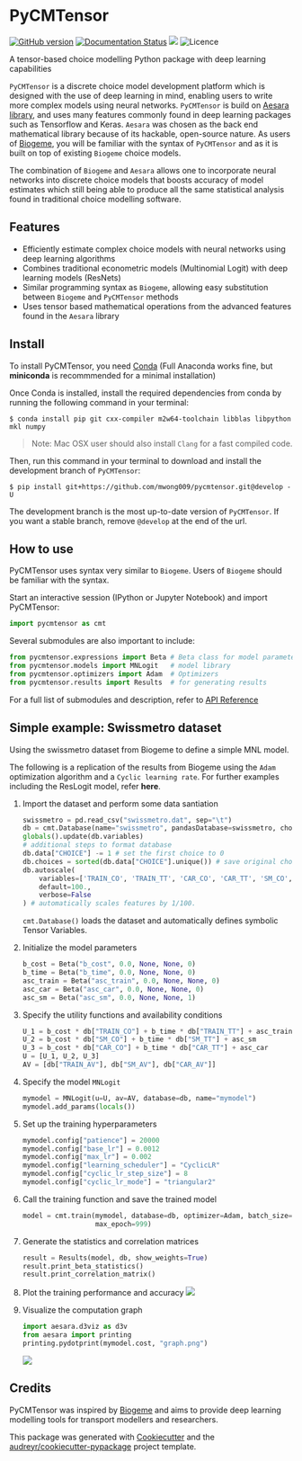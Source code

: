 # PyCMTensor

[![GitHub version](https://badge.fury.io/gh/mwong009%2Fpycmtensor.svg)](https://badge.fury.io/gh/mwong009%2Fpycmtensor)
[![Documentation Status](https://readthedocs.org/projects/pycmtensor/badge/?version=latest)](https://pycmtensor.readthedocs.io/en/latest/?version=latest)
![](https://img.shields.io/pypi/pyversions/pycmtensor)
![Licence](https://img.shields.io/badge/Licence-MIT-blue)

A tensor-based choice modelling Python package with deep learning capabilities

`PyCMTensor` is a discrete choice model development platform which is designed with the use of deep learning in mind, enabling users to write more complex models using neural networks.
`PyCMTensor` is build on [Aesara library](https://github.com/aesara-devs/aesara), and uses many features commonly found in deep learning packages such as Tensorflow and Keras.
`Aesara` was chosen as the back end mathematical library because of its hackable, open-source nature.
As users of [Biogeme](https://biogeme.epfl.ch), you will be familiar with the syntax of `PyCMTensor` and as it is built on top of existing `Biogeme` choice models.

The combination of `Biogeme` and `Aesara` allows one to incorporate neural networks into discrete choice models that boosts accuracy of model estimates which still being able to produce all the same statistical analysis found in traditional choice modelling software.


<!-- ![](https://img.shields.io/pypi/v/pycmtensor.svg) -->


## Features

* Efficiently estimate complex choice models with neural networks using deep learning algorithms
* Combines traditional econometric models (Multinomial Logit) with deep learning models (ResNets)
* Similar programming syntax as `Biogeme`, allowing easy substitution between `Biogeme` and `PyCMTensor` methods
* Uses tensor based mathematical operations from the advanced features found in the `Aesara` library

## Install

To install PyCMTensor, you need [Conda](https://docs.conda.io/en/latest/miniconda.html) (Full Anaconda works fine, but **miniconda** is recommmended for a minimal installation)

Once Conda is installed, install the required dependencies from conda by running the following 
command in your terminal:

```console
$ conda install pip git cxx-compiler m2w64-toolchain libblas libpython mkl numpy
```

>Note: Mac OSX user should also install `Clang` for a fast compiled code.

Then, run this command in your terminal to download and install the development branch of `PyCMTensor`:

```console
$ pip install git+https://github.com/mwong009/pycmtensor.git@develop -U
```

The development branch is the most up-to-date version of `PyCMTensor`. If you want a stable branch, remove ``@develop`` at the end of the url.

## How to use

PyCMTensor uses syntax very similar to `Biogeme`. Users of `Biogeme` should be familiar 
with the syntax.

Start an interactive session (IPython or Jupyter Notebook) and import PyCMTensor:
```Python
import pycmtensor as cmt
```

Several submodules are also important to include:
```Python
from pycmtensor.expressions import Beta # Beta class for model parameters
from pycmtensor.models import MNLogit   # model library
from pycmtensor.optimizers import Adam  # Optimizers
from pycmtensor.results import Results  # for generating results
```

For a full list of submodules and description, refer to [API Reference](/autoapi/index)

## Simple example: Swissmetro dataset

Using the swissmetro dataset from Biogeme to define a simple MNL model. 

The following is a replication of the results from Biogeme using the `Adam` optimization algorithm and a `Cyclic learning rate`. For further examples including the ResLogit model, refer **here**.

1. Import the dataset and perform some data santiation
	```Python
	swissmetro = pd.read_csv("swissmetro.dat", sep="\t")
	db = cmt.Database(name="swissmetro", pandasDatabase=swissmetro, choiceVar="CHOICE")
	globals().update(db.variables)
	# additional steps to format database
	db.data["CHOICE"] -= 1 # set the first choice to 0
	db.choices = sorted(db.data["CHOICE"].unique()) # save original choices
	db.autoscale(
		variables=['TRAIN_CO', 'TRAIN_TT', 'CAR_CO', 'CAR_TT', 'SM_CO', 'SM_TT'], 
		default=100., 
		verbose=False
	) # automatically scales features by 1/100.
	```

	``cmt.Database()`` loads the dataset and automatically defines symbolic Tensor Variables.

2. Initialize the model parameters
	```Python
	b_cost = Beta("b_cost", 0.0, None, None, 0)
	b_time = Beta("b_time", 0.0, None, None, 0)
	asc_train = Beta("asc_train", 0.0, None, None, 0)
	asc_car = Beta("asc_car", 0.0, None, None, 0)
	asc_sm = Beta("asc_sm", 0.0, None, None, 1)
	```

3. Specify the utility functions and availability conditions
	```Python
	U_1 = b_cost * db["TRAIN_CO"] + b_time * db["TRAIN_TT"] + asc_train
	U_2 = b_cost * db["SM_CO"] + b_time * db["SM_TT"] + asc_sm
	U_3 = b_cost * db["CAR_CO"] + b_time * db["CAR_TT"] + asc_car
	U = [U_1, U_2, U_3]
	AV = [db["TRAIN_AV"], db["SM_AV"], db["CAR_AV"]]
	```

4. Specify the model ``MNLogit``
	```Python
	mymodel = MNLogit(u=U, av=AV, database=db, name="mymodel")
	mymodel.add_params(locals())
	```

5. Set up the training hyperparameters
	```Python
	mymodel.config["patience"] = 20000
	mymodel.config["base_lr"] = 0.0012
	mymodel.config["max_lr"] = 0.002
	mymodel.config["learning_scheduler"] = "CyclicLR"
	mymodel.config["cyclic_lr_step_size"] = 8
	mymodel.config["cyclic_lr_mode"] = "triangular2"
	```

6. Call the training function and save the trained model
	```Python
	model = cmt.train(mymodel, database=db, optimizer=Adam, batch_size=128, 
	                  max_epoch=999)
	```

7. Generate the statistics and correlation matrices
	```Python
	result = Results(model, db, show_weights=True)
	result.print_beta_statistics()
	result.print_correlation_matrix()
	```

8. Plot the training performance and accuracy
	![](../viz/fig.png)

8. Visualize the computation graph
	```Python
	import aesara.d3viz as d3v
	from aesara import printing
	printing.pydotprint(mymodel.cost, "graph.png")
	```
	![](../viz/print.png)


## Credits

PyCMTensor was inspired by [Biogeme](https://biogeme.epfl.ch) and aims to provide deep learning modelling tools for transport modellers and researchers.

This package was generated with [Cookiecutter](https://github.com/audreyr/cookiecutter) and the [audreyr/cookiecutter-pypackage](https://github.com/audreyr/cookiecutter-pypackage) project template.